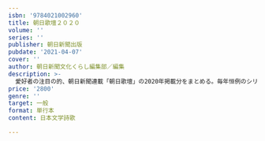 ```yaml
---
isbn: '9784021002960'
title: 朝日歌壇２０２０
volume: ''
series: ''
publisher: 朝日新聞出版
pubdate: '2021-04-07'
cover: ''
author: 朝日新聞文化くらし編集部／編集
description: >-
  愛好者の注目の的、朝日新聞連載「朝日歌壇」の2020年掲載分をまとめる。毎年恒例のシリーズ最新版。選者の馬場あき子、佐佐木幸綱、高野公彦、永田和宏各氏による年間秀歌・年度総括のほか、特集記事「コロナ禍を詠み思い刻む」を特別収載。
price: '2800'
genre: ''
target: 一般
format: 単行本
content: 日本文学詩歌

---
```

